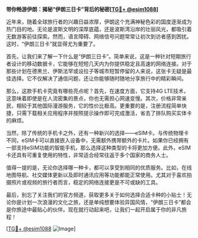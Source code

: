 **带你畅游伊朗：揭秘“伊朗三日卡”背后的秘密[[TG💪+ @esim1088](https://t.me/s/esim1088)]**

近年来，随着全球旅行者的兴趣日益浓厚，伊朗这个充满神秘色彩的国度逐渐成为热门目的地。无论是波斯文明的深厚底蕴，还是波斯湾沿岸的壮丽风光，都吸引着无数游客前往探索。然而，语言障碍、网络信号问题常常让初次到访者感到困扰。这时，“伊朗三日卡”就显得尤为重要了。

首先，让我们来了解一下什么是“伊朗三日卡”。简单来说，这是一种针对短期旅行者设计的移动数据卡，它能够在短短几天内为你提供稳定且高速的网络连接。对于那些计划在德黑兰、伊斯法罕或设拉子等城市短暂停留的人来说，这张卡无疑是最佳选择。它不仅解决了通信问题，还让你能够随时随地分享旅行中的精彩瞬间。

那么，这款手机卡究竟有哪些亮点呢？首先，在速度方面，它支持4G LTE技术，这意味着即使是在人流密集的景点，你也无需担心网速变慢。其次，价格非常亲民，相较于其他国际漫游服务，它的性价比极高。更重要的是，注册流程简单快捷，只需下载相关应用程序并按照提示操作即可完成激活，省去了排队购买实体卡的麻烦。

当然，除了传统的手机卡之外，还有一种新兴的选择——eSIM卡。与传统物理卡不同，eSIM卡可以直接嵌入设备中，无需额外携带额外的卡片。如果你已经拥有一部支持eSIM功能的智能手机，那么选择这种类型的卡将更加方便。此外，eSIM卡还具有可重复使用的特性，非常适合经常往返于多个国家的商务人士。

值得一提的是，无论你选择哪一种卡，都可以享受到相同的优质服务。比如，在线地图导航、社交媒体更新以及即时通讯应用等功能都能正常使用。尤其对于喜欢拍摄照片或视频的旅行者而言，稳定的网络连接更是不可或缺的工具。

最后，别忘了关注我们的官方频道，获取更多关于如何选择合适卡种的小贴士！无论你是计划一次浪漫的文化之旅，还是单纯想要体验异国风情，“伊朗三日卡”都会是你旅途中最贴心的伙伴。现在就行动起来吧，让我们一起开启属于你的非凡旅程！

[[TG💪+ @esim1088](https://t.me/s/esim1088) ![Image](https://i.postimg.cc/4NQfJmqS/Snipaste-2025-05-13-00-14-12.png)]